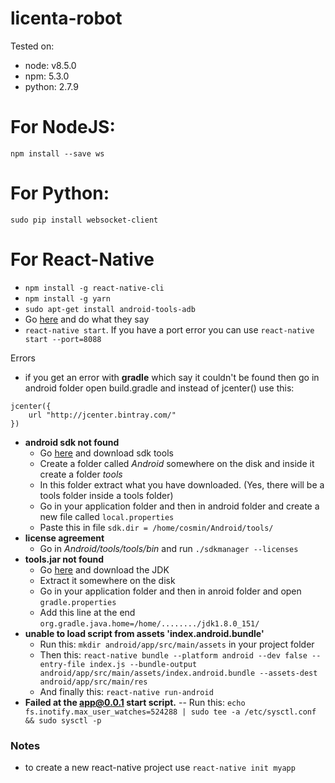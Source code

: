 # licenta-robot

Tested on:
- node: v8.5.0
- npm: 5.3.0
- python: 2.7.9

# For NodeJS:  
`npm install --save ws`

# For Python:  
`sudo pip install websocket-client`

# For React-Native  
- `npm install -g react-native-cli`  
- `npm install -g yarn`  
- `sudo apt-get install android-tools-adb`  
- Go [here](https://facebook.github.io/react-native/docs/running-on-device.html) and do what they say
- `react-native start`. If you have a port error you can use `react-native start --port=8088`

Errors
- if you get an error with **gradle** which say it couldn't be found then go in android folder open build.gradle and instead of jcenter() use this: 
```
jcenter({
    url "http://jcenter.bintray.com/"
})
```
- **android sdk not found**
  - Go [here](https://developer.android.com/studio/index.html#downloads) and download sdk tools
  - Create a folder called *Android* somewhere on the disk and inside it create a folder *tools*
  - In this folder extract what you have downloaded. (Yes, there will be a tools folder inside a tools folder)
  - Go in your application folder and then in android folder and create a new file called `local.properties`
  - Paste this in file `sdk.dir = /home/cosmin/Android/tools/`
- **license agreement**
  - Go in *Android/tools/tools/bin* and run `./sdkmanager --licenses`
- **tools.jar not found**
    - Go [here](http://www.oracle.com/technetwork/java/javase/downloads/jdk8-downloads-2133151.html) and download the JDK
    - Extract it somewhere on the disk
    - Go in your application folder and then in anroid folder and open `gradle.properties`
    - Add this line at the end `org.gradle.java.home=/home/......../jdk1.8.0_151/`
- **unable to load script from assets 'index.android.bundle'**
    - Run this: `mkdir android/app/src/main/assets` in your project folder
    - Then this: `react-native bundle --platform android --dev false --entry-file index.js --bundle-output android/app/src/main/assets/index.android.bundle --assets-dest android/app/src/main/res`
    - And finally this: `react-native run-android`
- **Failed at the app@0.0.1 start script.**
    -- Run this: `echo fs.inotify.max_user_watches=524288 | sudo tee -a /etc/sysctl.conf && sudo sysctl -p`

### Notes
- to create a new react-native project use `react-native init myapp`
